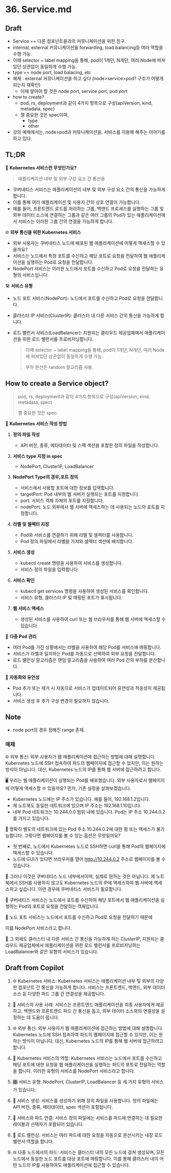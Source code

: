 # 36. Service.md

## Draft 

* Service == 다른 컴포넌트들과의 커뮤니케이션을 위한 친구.
* internal, external 커뮤니케이션을 forwarding, load balancing등 여러 역할을 수행 가능.
* 이때 selector ~ label mapping을 통해, pod이 1개던, N개던, 여러 Node에 퍼져있던 상관없이 동일하게 수행 가능.
* type == node port, load balacing, etc
* 예제 : external 커뮤니케이션을 하고 싶다 (node>service>pod? 구조가 어떻게 되는지 재확인)
    * 이때 알아야 할 것은 node port, service port, pod  port
* how to create?
    * pod, rs, deployment과 같이 4가지 항목으로 구성(apiVersion, kind, metadata, spec)
    * 젤 중요한 것은 spec이며, 
        * type 
        * other
* 강의 예제에서는, node>pod과 커뮤니케이션을, 서비스를 이용해 해주는 이야기를 하고 있다.

## TL;DR

🎯 **Kubernetes 서비스란 무엇인가요?**

> 애플리케이션 내부 및 외부 구성 요소 간 통신용

- 쿠버네티스 서비스는 애플리케이션의 내부 및 외부 구성 요소 간의 통신을 가능하게 합니다.
- 이를 통해 여러 애플리케이션 및 사용자 간의 상호 연결이 가능합니다.
- 예를 들어, 프론트엔드 로드를 처리하는 그룹, 백엔드 프로세스를 실행하는 그룹 및 외부 데이터 소스에 연결하는 그룹과 같은 여러 그룹의 Pod가 있는 애플리케이션에서 서비스는 이러한 그룹 간의 연결을 가능하게 합니다.

🌐 **외부 통신을 위한 Kubernetes 서비스**

- 외부 사용자는 쿠버네티스 노드에 배포된 웹 애플리케이션에 어떻게 액세스할 수 있을까요?
- 서비스는 노드에서 특정 포트를 수신하고 해당 포트로 요청을 전달하여 웹 애플리케이션을 실행하는 Pod로 요청을 전달합니다.
- NodePort 서비스는 이러한 노드에서 포트를 수신하고 Pod로 요청을 전달하는 유형의 서비스입니다.

🛠️ **서비스 유형**

- 노드 포트 서비스(NodePort): 노드에서 포트를 수신하고 Pod로 요청을 전달합니다.
- 클러스터 IP 서비스(ClusterIP): 클러스터 내 다른 서비스 간의 통신을 가능하게 합니다.
- 로드 밸런서 서비스(LoadBalancer): 지원되는 클라우드 제공업체에서 애플리케이션을 위한 로드 밸런서를 프로비저닝합니다.

    > 이때 selector ~ label mapping을 통해, pod이 1개던, N개던, 여러 Node에 퍼져있던 상관없이 동일하게 수행 가능.
    >
    > 부하 분산은 random 알고리즘 사용.


## How to create a Service object?

> pod, rs, deployment과 같이 4가지 항목으로 구성(apiVersion, kind, metadata, spec)
>
> 젤 중요한 것은 spec.


🔧 **Kubernetes 서비스 작성 방법**

1. **정의 파일 작성**
   - API 버전, 종류, 메타데이터 및 스펙 섹션을 포함한 정의 파일을 작성합니다.

2. **서비스 type 지정 in spec**
   - NodePort, ClusterIP, LoadBalancer

3. **NodePort Type의 경우,포트 정의**
   - 서비스에서 사용할 포트에 대한 정보를 입력합니다.
   - targetPort: Pod 내부의 웹 서버가 실행되는 포트를 지정합니다.
   - port: 서비스 객체 자체의 포트를 지정합니다.
   - nodePort: 노드 외부에서 웹 서버에 액세스하는 데 사용되는 노드의 포트를 지정합니다.

4. **라벨 및 셀렉터 지정**
   - Pod와 서비스를 연결하기 위해 라벨 및 셀렉터를 사용합니다.
   - Pod 정의 파일에서 라벨을 가져와 셀렉터 섹션에 배치합니다.

5. **서비스 생성**
   - kubectl create 명령을 사용하여 서비스를 생성합니다.
   - 서비스 정의 파일을 입력합니다.

6. **서비스 확인**
   - kubectl get services 명령을 사용하여 생성된 서비스를 확인합니다.
   - 서비스 유형, 클러스터 IP 및 매핑된 포트가 표시됩니다.

7. **웹 서비스 액세스**
   - 생성된 서비스를 사용하여 curl 또는 웹 브라우저를 통해 웹 서버에 액세스할 수 있습니다.

🔄 **다중 Pod 관리**

- 여러 Pod를 가진 상황에서는 라벨을 사용하여 해당 Pod를 서비스에 매핑합니다.
- 서비스가 라벨과 일치하는 Pod를 자동으로 선택하여 외부 요청을 전달합니다.
- 로드 밸런싱 알고리즘은 랜덤 알고리즘을 사용하여 여러 Pod 간의 부하를 분산합니다.

🚀 **자동화와 유연성**

- Pod 추가 또는 제거 시 자동으로 서비스가 업데이트되어 유연성과 적응성이 제공됩니다.
- 서비스 생성 후 추가 구성 변경이 필요하지 않습니다.

## Note

- node port의 경우 정해진 range 존재.

### 예제

🌐 외부 통신: 외부 사용자가 웹 애플리케이션에 접근하는 방법에 대해 설명합니다. Kubernetes 노드에 SSH 접속하여 파드의 웹페이지에 접근할 수 있지만, 이는 원하는 방식이 아닙니다. 대신, Kubernetes 노드의 IP를 통해 웹 서버에 접근하려고 합니다.

🖥️ 우리는 웹 애플리케이션이 실행되는 Pod를 배포했습니다. 외부 사용자로서 웹페이지에 어떻게 액세스할 수 있을까요? 먼저, 기존 설정을 살펴보겠습니다.

- Kubernetes 노드에는 IP 주소가 있습니다. 예를 들어, 192.168.1.2입니다.
- 제 노트북도 동일한 네트워크에 있으며 IP 주소는 192.168.1.10입니다.
- 내부 Pod 네트워크는 10.244.0.0 범위 내에 있습니다. Pod는 IP 주소 10.244.0.2를 가지고 있습니다.

🤔 명확히 별도의 네트워크에 있는 Pod 주소 10.244.0.2에 대한 핑 또는 액세스가 불가능합니다. 그렇다면 웹페이지를 볼 수 있는 옵션은 무엇일까요?

- 첫 번째로, 노드에서 Kubernetes 노드로 SSH하면 curl을 통해 Pod의 웹페이지에 액세스할 수 있습니다.
- 노드에 GUI가 있다면 브라우저를 열어 http://10.244.0.2 주소로 웹페이지를 볼 수 있습니다.

🔌 그러나 이것은 쿠버네티스 노드 내부에서이며, 실제로 원하는 것은 아닙니다. 제 노트북에서 SSH를 사용하지 않고도 Kubernetes 노드의 IP에 액세스하여 웹 서버에 액세스하고 싶습니다. 이런 경우에 쿠버네티스 서비스가 필요합니다.

🎯 쿠버네티스 서비스는 노드에서 포트를 수신하여 해당 포트에서 웹 애플리케이션을 실행하는 Pod의 포트로 요청을 전달하는 객체입니다.

📡 노드 포트 서비스는 노드에서 포트를 수신하고 Pod로 요청을 전달하기 때문에

 이를 NodePort 서비스라고 합니다.

🔄 그 외에도 클러스터 내 다른 서비스 간 통신을 가능하게 하는 ClusterIP, 지원되는 클라우드 제공업체에서 애플리케이션을 위한 로드 밸런서를 프로비저닝하는 LoadBalancer와 같은 유형의 서비스가 있습니다.




## Draft from Copilot

1. 🌐 Kubernetes 서비스: Kubernetes 서비스는 애플리케이션 내부 및 외부의 다양한 컴포넌트 간 통신을 가능하게 합니다. 서비스는 프론트엔드, 백엔드, 외부 데이터 소스 등 다양한 파드 그룹 간 연결성을 제공합니다.

2. 🎯 서비스의 사용 사례: 서비스는 프론트엔드 애플리케이션을 최종 사용자에게 제공하고, 백엔드와 프론트엔드 파드 간 통신을 돕고, 외부 데이터 소스와의 연결성을 설정하는 데 도움이 됩니다.

3. 🌐 외부 통신: 외부 사용자가 웹 애플리케이션에 접근하는 방법에 대해 설명합니다. Kubernetes 노드에 SSH 접속하여 파드의 웹페이지에 접근할 수 있지만, 이는 원하는 방식이 아닙니다. 대신, Kubernetes 노드의 IP를 통해 웹 서버에 접근하려고 합니다.

4. 🚀 Kubernetes 서비스의 역할: Kubernetes 서비스는 노드에서 포트를 수신하고 해당 포트에 대한 요청을 웹 애플리케이션을 실행하는 파드의 포트로 전달하는 역할을 합니다. 이러한 유형의 서비스를 NodePort 서비스라고 합니다.

5. 🎛️ 서비스 유형: NodePort, ClusterIP, LoadBalancer 등 세 가지 유형의 서비스가 있습니다. 

6. 📝 서비스 생성: 서비스를 생성하기 위해 정의 파일을 사용합니다. 정의 파일에는 API 버전, 종류, 메타데이터, spec 섹션이 포함됩니다.

7. 🎯 서비스와 파드 연결: 서비스 정의 파일에는 서비스를 파드에 연결하는 데 필요한 레이블과 선택자가 포함되어 있습니다.

8. 🔄 로드 밸런싱: 서비스는 여러 파드에 대한 요청을 자동으로 분산시키는 내장 로드 밸런서 역할을 합니다.

9. 🌐 다중 노드에서의 파드: 서비스는 클러스터 내의 모든 노드에 걸쳐 생성되며, 모든 노드에서 동일한 노드 포트를 대상 포트에 매핑합니다. 이를 통해 클러스터 내의 어떤 노드의 IP를 사용하여도 애플리케이션에 접근할 수 있습니다.

